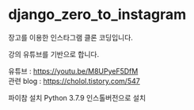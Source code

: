 # django_zero_to_instagram

장고를 이용한 인스타그램 클론 코딩입니다.

강의 유튜브를 기반으로 합니다.

유튜브 : https://youtu.be/M8UPyeF5DfM  
관련 blog : https://cholol.tistory.com/547

파이참 설치
Python 3.7.9 인스톨버전으로 설치

